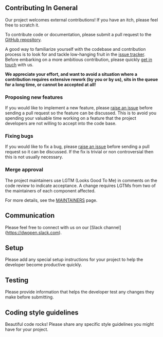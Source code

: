 ## Contributing In General

Our project welcomes external contributions! If you have an itch, please
feel free to scratch it.

To contribute code or documentation, please submit a pull request to the [GitHub
repository](https://github.com/IBM/Industrial-Visual-Analysis).

A good way to familiarize yourself with the codebase and contribution process is
to look for and tackle low-hanging fruit in the [issue
tracker](https://github.com/IBM/Industrial-Visual-Analysis/issues). Before embarking on
a more ambitious contribution, please quickly [get in touch](#communication)
with us.

**We appreciate your effort, and want to avoid a situation where a contribution
requires extensive rework (by you or by us), sits in the queue for a long time,
or cannot be accepted at all!**

### Proposing new features

If you would like to implement a new feature, please [raise an
issue](https://github.com/IBM/Industrial-Visual-Analysis/issues) before sending a pull
request so the feature can be discussed. This is to avoid you spending your
valuable time working on a feature that the project developers are not willing
to accept into the code base.

### Fixing bugs

If you would like to fix a bug, please [raise an
issue](https://github.com/IBM/Industrial-Visual-Analysis/issues) before sending a pull
request so it can be discussed. If the fix is trivial or non controversial then
this is not usually necessary.

### Merge approval

The project maintainers use LGTM (Looks Good To Me) in comments on the code
review to indicate acceptance. A change requires LGTMs from two of the
maintainers of each component affected.

For more details, see the [MAINTAINERS](MAINTAINERS.md) page.

## Communication

Please feel free to connect with us on our [Slack channel]
(https://dwopen.slack.com).

## Setup

Please add any special setup instructions for your project to help the
developer become productive quickly.

## Testing

Please provide information that helps the developer test any changes they
make before submitting.

## Coding style guidelines

Beautiful code rocks! Please share any specific style guidelines you might
have for your project.
